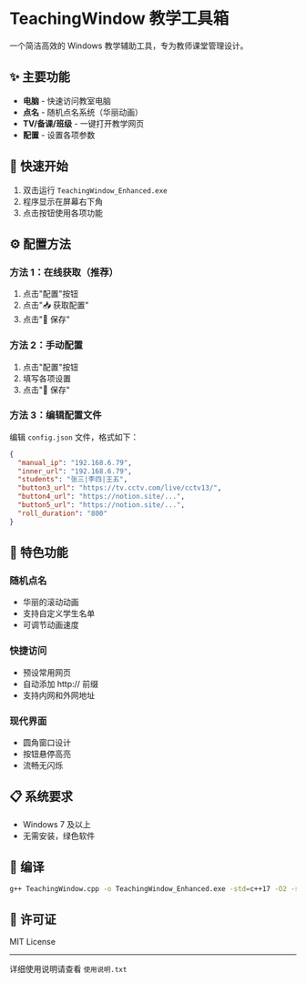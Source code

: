 # TeachingWindow 教学工具箱

一个简洁高效的 Windows 教学辅助工具，专为教师课堂管理设计。

## ✨ 主要功能

- **电脑** - 快速访问教室电脑
- **点名** - 随机点名系统（华丽动画）
- **TV/备课/班级** - 一键打开教学网页
- **配置** - 设置各项参数

## 🚀 快速开始

1. 双击运行 `TeachingWindow_Enhanced.exe`
2. 程序显示在屏幕右下角
3. 点击按钮使用各项功能

## ⚙️ 配置方法

### 方法 1：在线获取（推荐）
1. 点击"配置"按钮
2. 点击"📥 获取配置"
3. 点击"💾 保存"

### 方法 2：手动配置
1. 点击"配置"按钮
2. 填写各项设置
3. 点击"💾 保存"

### 方法 3：编辑配置文件
编辑 `config.json` 文件，格式如下：

```json
{
  "manual_ip": "192.168.6.79",
  "inner_url": "192.168.6.79",
  "students": "张三|李四|王五",
  "button3_url": "https://tv.cctv.com/live/cctv13/",
  "button4_url": "https://notion.site/...",
  "button5_url": "https://notion.site/...",
  "roll_duration": "800"
}
```

## 🎯 特色功能

### 随机点名
- 华丽的滚动动画
- 支持自定义学生名单
- 可调节动画速度

### 快捷访问
- 预设常用网页
- 自动添加 http:// 前缀
- 支持内网和外网地址

### 现代界面
- 圆角窗口设计
- 按钮悬停高亮
- 流畅无闪烁

## 📋 系统要求

- Windows 7 及以上
- 无需安装，绿色软件

## 🔧 编译

```bash
g++ TeachingWindow.cpp -o TeachingWindow_Enhanced.exe -std=c++17 -O2 -s -luser32 -lgdi32 -lshell32 -lwininet -lurlmon -mwindows
```

## 📄 许可证

MIT License

---

详细使用说明请查看 `使用说明.txt`
